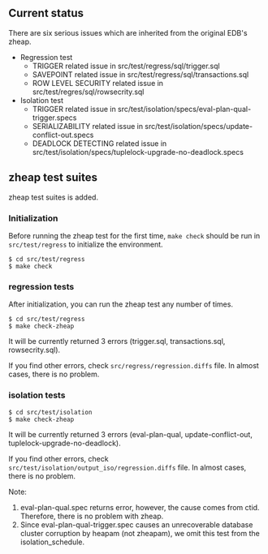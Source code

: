 ## Current status

There are six serious issues which are inherited from the original EDB's zheap.

- Regression test
  + TRIGGER related issue in src/test/regress/sql/trigger.sql
  + SAVEPOINT related issue in src/test/regress/sql/transactions.sql
  + ROW LEVEL SECURITY related issue in src/test/regres/sql/rowsecrity.sql
- Isolation test
    + TRIGGER related issue in src/test/isolation/specs/eval-plan-qual-trigger.specs
    + SERIALIZABILITY related issue in src/test/isolation/specs/update-conflict-out.specs
    + DEADLOCK DETECTING related issue in src/test/isolation/specs/tuplelock-upgrade-no-deadlock.specs


## zheap test suites

zheap test suites is added.

### Initialization

Before running the zheap test for the first time, `make check` should be run in `src/test/regress` to initialize the environment.

```
$ cd src/test/regress
$ make check
```

### regression tests

After initialization, you can run the zheap test any number of times.

```
$ cd src/test/regress
$ make check-zheap
```

It will be currently returned 3 errors (trigger.sql, transactions.sql, rowsecrity.sql).

If you find other errors, check	`src/regress/regression.diffs` file. In almost cases, there is no problem.


### isolation tests

```
$ cd src/test/isolation
$ make check-zheap
```

It will be currently returned 3 errors (eval-plan-qual, update-conflict-out, tuplelock-upgrade-no-deadlock).

If you find other errors, check	`src/test/isolation/output_iso/regression.diffs` file. In almost cases, there is no problem.

Note:
 1. eval-plan-qual.spec returns error, however, the cause comes from ctid. Therefore, there is no problem with zheap.
 2. Since eval-plan-qual-trigger.spec causes an unrecoverable database cluster corruption by heapam (not zheapam), we omit this test from the isolation_schedule.

